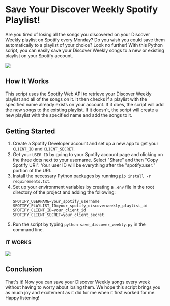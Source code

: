 

<!DOCTYPE html>
<html>
  <body>
    <h1>Save Your Discover Weekly Spotify Playlist!</h1>
    <p>Are you tired of losing all the songs you discovered on your Discover Weekly playlist on Spotify every Monday? Do you wish you could save them automatically to a playlist of your choice? Look no further! With this Python script, you can easily save your Discover Weekly songs to a new or existing playlist on your Spotify account.</p>
    <img src="https://user-images.githubusercontent.com/96797193/226316975-708daa0d-6e33-41de-80b3-0e774d634c0c.jpg">
        <h2>How It Works</h2>
    <p>This script uses the Spotify Web API to retrieve your Discover Weekly playlist and all of the songs on it. It then checks if a playlist with the specified name already exists on your account. If it does, the script will add the new songs to the existing playlist. If it doesn't, the script will create a new playlist with the specified name and add the songs to it.</p>
    <h2>Getting Started</h2>
    <ol>
      <li>Create a Spotify Developer account and set up a new app to get your <code>CLIENT_ID</code> and <code>CLIENT_SECRET</code>.</li>
      <li>Get your <code>USER_ID</code> by going to your Spotify account page and clicking on the three dots next to your username. Select "Share" and then "Copy Spotify URI". Your user ID will be everything after the "spotify:user:" portion of the URI.</li>
      <li>Install the necessary Python packages by running <code>pip install -r requirements.txt</code>.</li>
      <li>Set up your environment variables by creating a <code>.env</code> file in the root directory of the project and adding the following:</li>
      <pre><code>SPOTIFY_USERNAME=your_spotify_username
SPOTIFY_PLAYLIST_ID=your_spotify_discoverweekly_playlist_id
SPOTIPY_CLIENT_ID=your_client_id
SPOTIPY_CLIENT_SECRET=your_client_secret
</code></pre>
      <li>Run the script by typing <code>python save_discover_weekly.py</code> in the command line.</li>
    </ol>
    <h3>IT WORKS</h3>
    <img src="https://user-images.githubusercontent.com/96797193/226335938-0ef7803b-1ee9-499b-b2e6-c9ba4cc8e2af.png">
    
  <h2>Conclusion</h2>
    <p>That's it! Now you can save your Discover Weekly songs every week without having to worry about losing them. We hope this script brings you as much joy and excitement as it did for me when it first worked for me. Happy listening!</p>
  </body>
  </html>
